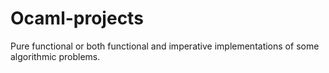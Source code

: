 # Ocaml-projects
Pure functional or both functional and imperative implementations of some algorithmic problems.

